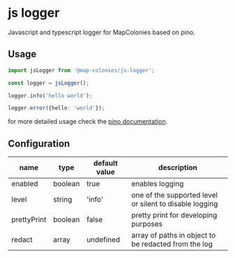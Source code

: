 # js logger

Javascript and typescript logger for MapColonies based on pino.

## Usage

```typescript
import jsLogger from '@map-colonies/js-logger';

const logger = jsLogger();

logger.info('hello world');

logger.error({hello: 'world'});
```

for more detailed usage check the [pino documentation](https://github.com/pinojs/pino).

## Configuration
| name |type| default value | description
|---|---|---|---|
enabled | boolean | true| enables logging
level | string | 'info' | one of the supported level or silent to disable logging 
prettyPrint | boolean |false| pretty print for developing purposes
redact | array | undefined| array of paths in object to be redacted from the log
